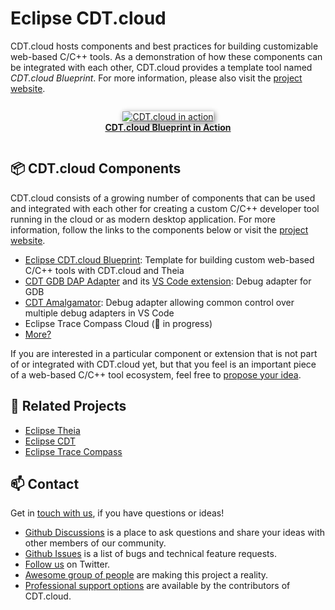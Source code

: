 # Eclipse CDT.cloud

CDT.cloud hosts components and best practices for building customizable web-based C/C++ tools.
As a demonstration of how these components can be integrated with each other, CDT.cloud provides a template tool named *CDT.cloud Blueprint*. For more information, please also visit the [project website](https://cdt-cloud.io).

<div width="85%" align="center" style="padding-top:1em; padding-bottom:1em;">
  <a href="https://cdt-cloud.io">
  <img src="https://cdt-cloud.io/images/diagramanimated.gif" alt="CDT.cloud in action" style="border-radius:1%; box-shadow: 2px 2px 8px gray" />
  <br/><b>CDT.cloud Blueprint in Action</b>
  </a>
</div>

## 📦 CDT.cloud Components

CDT.cloud consists of a growing number of components that can be used and integrated with each other for creating a custom C/C++ developer tool running in the cloud or as modern desktop application.
For more information, follow the links to the components below or visit the [project website](https://cdt-cloud.io).

  * [Eclipse CDT.cloud Blueprint](https://github.com/eclipse-cdt-cloud/cdt-cloud-blueprint): Template for building custom web-based C/C++ tools with CDT.cloud and Theia
  * [CDT GDB DAP Adapter](https://github.com/eclipse-cdt-cloud/cdt-gdb-adapter) and its [VS Code extension](https://github.com/eclipse-cdt-cloud/cdt-gdb-vscode): Debug adapter for GDB
  * [CDT Amalgamator](https://github.com/eclipse-cdt-cloud/cdt-amalgamator): Debug adapter allowing common control over multiple debug adapters in VS Code
  * Eclipse Trace Compass Cloud (🔧 in progress)
  * [More?](https://github.com/eclipse-cdt-cloud/cdt-cloud/discussions/categories/ideas)

If you are interested in a particular component or extension that is not part of or integrated with CDT.cloud yet, but that you feel is an important piece of a web-based C/C++ tool ecosystem, feel free to [propose your idea](https://github.com/eclipse-cdt-cloud/cdt-cloud/discussions/categories/ideas).

## 👥 Related Projects

  * [Eclipse Theia](https://theia-ide.org)
  * [Eclipse CDT](https://www.eclipse.org/cdt)
  * [Eclipse Trace Compass](https://www.eclipse.org/tracecompass)

## 📫 Contact

Get in [touch with us](https://cdt-cloud.io/contact), if you have questions or ideas!

  * [Github Discussions](https://github.com/eclipse-cdt-cloud/cdt-cloud/discussions) is a place to ask questions and share your ideas with other members of our community.
  * [Github Issues](https://github.com/eclipse-cdt-cloud/cdt-cloud/issues) is a list of bugs and technical feature requests.
  * [Follow us](https://twitter.com/cdtcloud) on Twitter.
  * [Awesome group of people](https://projects.eclipse.org/projects/ecd.cdt.cloud/who) are making this project a reality.
  * [Professional support options](https://cdt-cloud.io/support) are available by the contributors of CDT.cloud.
